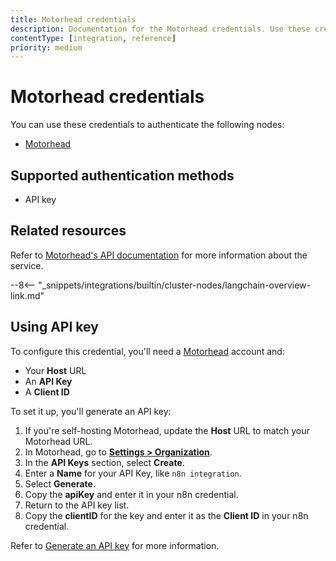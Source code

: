 ```yaml
---
title: Motorhead credentials
description: Documentation for the Motorhead credentials. Use these credentials to authenticate Motorhead in n8n, a workflow automation platform.
contentType: [integration, reference]
priority: medium
---
```


# Motorhead credentials

You can use these credentials to authenticate the following nodes:

* [Motorhead](/integrations/builtin/cluster-nodes/sub-nodes/n8n-nodes-langchain.memorymotorhead.md)

## Supported authentication methods

- API key

## Related resources

Refer to [Motorhead's API documentation](https://docs.getmetal.io/rest-api/introduction) for more information about the service.

--8<-- "_snippets/integrations/builtin/cluster-nodes/langchain-overview-link.md"

## Using API key

To configure this credential, you'll need a [Motorhead](https://www.metal.ai/) account and:

- Your **Host** URL
- An **API Key**
- A **Client ID**

To set it up, you'll generate an API key:

1. If you're self-hosting Motorhead, update the **Host** URL to match your Motorhead URL.
2. In Motorhead, go to [**Settings > Organization**](https://app.getmetal.io/settings/organization).
3. In the **API Keys** section, select **Create**.
4. Enter a **Name** for your API Key, like `n8n integration`.
5. Select **Generate**.
6. Copy the **apiKey** and enter it in your n8n credential.
7. Return to the API key list.
8. Copy the **clientID** for the key and enter it as the **Client ID** in your n8n credential.

Refer to [Generate an API key](https://docs.getmetal.io/guides/misc-get-keys) for more information.
